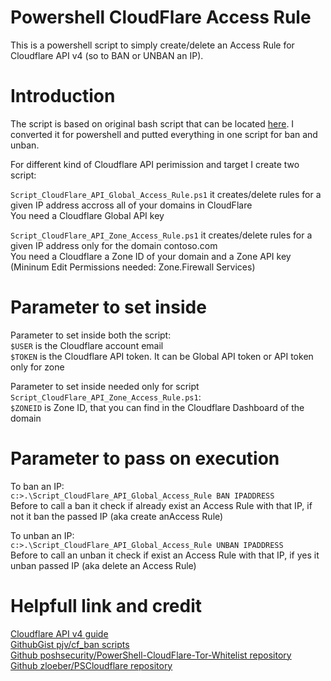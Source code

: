 # Powershell CloudFlare Access Rule
This is a powershell script to simply create/delete an Access Rule for Cloudflare API v4 (so to BAN or UNBAN an IP).

# Introduction
The script is based on original bash script that can be located [here](https://gist.github.com/pjv/926ece8549cd45bac4821945f6ad253c).
I converted it for powershell and putted everything in one script for ban and unban.

For different kind of Cloudflare API perimission and target I create two script:

`Script_CloudFlare_API_Global_Access_Rule.ps1`
it creates/delete rules for a given IP address accross all of your domains in CloudFlare  
You need a Cloudflare Global API key

`Script_CloudFlare_API_Zone_Access_Rule.ps1` 
it creates/delete rules for a given IP address only for the domain contoso.com  
You need a Cloudflare a Zone ID of your domain and a Zone API key (Mininum Edit Permissions needed: Zone.Firewall Services)

# Parameter to set inside
Parameter to set inside both the script:  
`$USER` is the Cloudflare account email  
`$TOKEN` is the Cloudflare API token. It can be Global API token or API token only for zone

Parameter to set inside needed only for script `Script_CloudFlare_API_Zone_Access_Rule.ps1`:  
`$ZONEID` is Zone ID, that you can find in the Cloudflare Dashboard of the domain

# Parameter to pass on execution
To ban an IP:  
`c:>.\Script_CloudFlare_API_Global_Access_Rule BAN IPADDRESS`   
Before to call a ban it check if already exist an Access Rule with that IP, if not it ban the passed IP (aka create anAccess Rule)

To unban an IP:  
`c:>.\Script_CloudFlare_API_Global_Access_Rule UNBAN IPADDRESS`  
Before to call an unban it check if exist an Access Rule with that IP, if yes it unban passed IP (aka delete an Access Rule)

# Helpfull link and credit
[Cloudflare API v4 guide](https://api.cloudflare.com/#user-level-firewall-access-rule-properties)  
[GithubGist pjv/cf_ban scripts](https://gist.github.com/pjv/926ece8549cd45bac4821945f6ad253c)  
[Github poshsecurity/PowerShell-CloudFlare-Tor-Whitelist repository](https://github.com/poshsecurity/PowerShell-CloudFlare-Tor-Whitelist)  
[Github zloeber/PSCloudflare repository](https://github.com/zloeber/PSCloudflare)  
